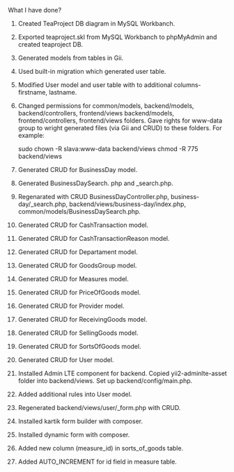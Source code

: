 What I have done?

1.  Created TeaProject DB diagram in MySQL Workbanch.
2.  Exported teaproject.skl from MySQL Workbanch to phpMyAdmin and 
    created teaproject DB.
3.  Generated models from tables in Gii.
4.  Used built-in migration which generated user table.
5.  Modified User model and user table with to additional columns-
    firstname, lastname.
6.  Changed permissions for common/models, backend/models,
    backend/controllers, frontend/views backend/models, 
    frontend/controllers, frontend/views folders. Gave rights for 
    www-data group to wright generated files (via Gii and CRUD) to these 
    folders. For example:
   
    sudo chown -R slava:www-data backend/views
    chmod -R 775 backend/views 
   
7.  Generated CRUD for BusinessDay model.
8.  Generated BusinessDaySearch. php and _search.php.
9.  Regenarated with CRUD BusinessDayController.php, 
    business-day/_search.php, backend/views/business-day/index.php,
    common/models/BusinessDaySearch.php.
10. Generated CRUD for CashTransaction model.
11. Generated CRUD for CashTransactionReason model.
12. Generated CRUD for Departament model.
13. Generated CRUD for GoodsGroup model.
14. Generated CRUD for Measures model.
15. Generated CRUD for PriceOfGoods model.
16. Generated CRUD for Provider model.
17. Generated CRUD for ReceivingGoods model.
18. Generated CRUD for SellingGoods model.
19. Generated CRUD for SortsOfGoods model.
20. Generated CRUD for User model.
21. Installed Admin LTE component for backend. 
    Copied yii2-adminlte-asset folder into backend/views.
    Set up backend/config/main.php.
22. Added additional rules into User model.
23. Regenerated backend/views/user/_form.php with CRUD.
24. Installed kartik form builder with composer. 
25. Installed dynamic form with composer.   
26. Added new column (measure_id) in sorts_of_goods table. 
27. Added AUTO_INCREMENT for id field in measure table.
